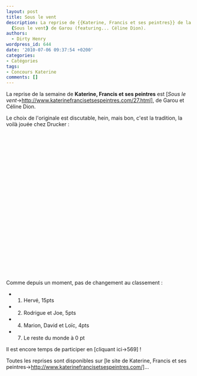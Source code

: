 ```yaml
---
layout: post
title: Sous le vent
description: La reprise de {{Katerine, Francis et ses peintres}} de la semaine est
  {Sous le vent} de Garou (featuring... Céline Dion).
authors:
  - Dirty Henry
wordpress_id: 644
date: '2010-07-06 09:37:54 +0200'
categories:
- Catégories
tags:
- Concours Katerine
comments: []
---
```

La reprise de la semaine de __Katerine, Francis et ses peintres__ est [*Sous le vent*->http://www.katerinefrancisetsespeintres.com/27.html], de Garou et Céline Dion.

Le choix de l'originale est discutable, hein, mais bon, c'est la tradition, la voilà jouée chez Drucker :

<object width="480" height="385"><param name="movie" value="http://www.youtube.com/v/XBjCUsmGkFo&amp;hl=fr_FR&amp;fs=1"></param><param name="allowFullScreen" value="true"></param><param name="allowscriptaccess" value="always"></param><embed src="http://www.youtube.com/v/XBjCUsmGkFo&amp;hl=fr_FR&amp;fs=1" type="application/x-shockwave-flash" allowscriptaccess="always" allowfullscreen="true" width="480" height="385"></embed></object>

Comme depuis un moment, pas de changement au classement :
- 1. Hervé, 15pts
- 2. Rodrigue et Joe, 5pts
- 4. Marion, David et Loïc, 4pts
- 7. Le reste du monde à 0 pt

Il est encore temps de participer en [cliquant ici->569] !

Toutes les reprises sont disponibles sur [le site de Katerine, Francis et ses peintres->http://www.katerinefrancisetsespeintres.com/]...
